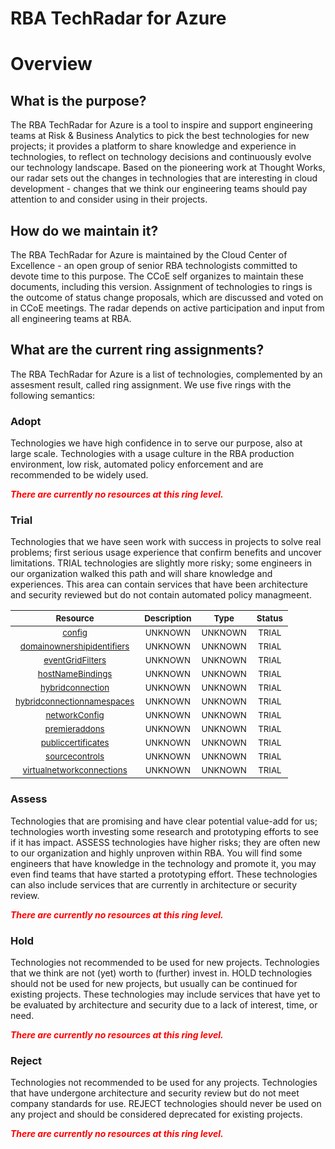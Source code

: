 
RBA TechRadar for Azure
=======================

# Overview

## What is the purpose?


The RBA TechRadar for Azure is a tool to inspire and support engineering teams at Risk & Business Analytics to pick the best technologies for new projects; it provides a platform to share knowledge and experience in technologies, to reflect on technology decisions and continuously evolve our technology landscape.  Based on the pioneering work at Thought Works, our radar sets out the changes in technologies that are interesting in cloud development - changes that we think our engineering teams should pay attention to and consider using in their projects.
## How do we maintain it?


The RBA TechRadar for Azure is maintained by the Cloud Center of Excellence - an open group of senior RBA technologists committed to devote time to this purpose.  The CCoE self organizes to maintain these documents, including this version.  Assignment of technologies to rings is the outcome of status change proposals, which are discussed and voted on in CCoE meetings.  The radar depends on active participation and input from all engineering teams at RBA.
## What are the current ring assignments?


The RBA TechRadar for Azure is a list of technologies, complemented by an assesment result, called ring assignment.  We use five rings with the following semantics:
### Adopt


Technologies we have high confidence in to serve our purpose, also at large scale.  Technologies with a usage culture in the RBA production environment, low risk, automated policy enforcement and are recommended to be widely used.  
  
***<font color="red"> There are currently no resources at this ring level. </font>***
### Trial


Technologies that we have seen work with success in projects to solve real problems;  first serious usage experience that confirm benefits and uncover limitations.  TRIAL technologies are slightly more risky; some engineers in our organization walked this path and will share knowledge and experiences.  This area can contain services that have been architecture and security reviewed but do not contain automated policy managmeent.  

|<sub>Resource</sub>|<sub>Description</sub>|<sub>Type</sub>|<sub>Status</sub>|
| :---: | :---: | :---: | :---: |
|<sub>[config](https://github.com/openrba/python-azure-techradar/tree/master/Microsoft.Network/sites/slots/config)</sub>|<sub>UNKNOWN</sub>|<sub>UNKNOWN</sub>|<sub>TRIAL</sub>|
|<sub>[domainownershipidentifiers](https://github.com/openrba/python-azure-techradar/tree/master/Microsoft.Network/sites/slots/domainownershipidentifiers)</sub>|<sub>UNKNOWN</sub>|<sub>UNKNOWN</sub>|<sub>TRIAL</sub>|
|<sub>[eventGridFilters](https://github.com/openrba/python-azure-techradar/tree/master/Microsoft.Network/sites/slots/eventGridFilters)</sub>|<sub>UNKNOWN</sub>|<sub>UNKNOWN</sub>|<sub>TRIAL</sub>|
|<sub>[hostNameBindings](https://github.com/openrba/python-azure-techradar/tree/master/Microsoft.Network/sites/slots/hostNameBindings)</sub>|<sub>UNKNOWN</sub>|<sub>UNKNOWN</sub>|<sub>TRIAL</sub>|
|<sub>[hybridconnection](https://github.com/openrba/python-azure-techradar/tree/master/Microsoft.Network/sites/slots/hybridconnection)</sub>|<sub>UNKNOWN</sub>|<sub>UNKNOWN</sub>|<sub>TRIAL</sub>|
|<sub>[hybridconnectionnamespaces](https://github.com/openrba/python-azure-techradar/tree/master/Microsoft.Network/sites/slots/hybridconnectionnamespaces)</sub>|<sub>UNKNOWN</sub>|<sub>UNKNOWN</sub>|<sub>TRIAL</sub>|
|<sub>[networkConfig](https://github.com/openrba/python-azure-techradar/tree/master/Microsoft.Network/sites/slots/networkConfig)</sub>|<sub>UNKNOWN</sub>|<sub>UNKNOWN</sub>|<sub>TRIAL</sub>|
|<sub>[premieraddons](https://github.com/openrba/python-azure-techradar/tree/master/Microsoft.Network/sites/slots/premieraddons)</sub>|<sub>UNKNOWN</sub>|<sub>UNKNOWN</sub>|<sub>TRIAL</sub>|
|<sub>[publiccertificates](https://github.com/openrba/python-azure-techradar/tree/master/Microsoft.Network/sites/slots/publiccertificates)</sub>|<sub>UNKNOWN</sub>|<sub>UNKNOWN</sub>|<sub>TRIAL</sub>|
|<sub>[sourcecontrols](https://github.com/openrba/python-azure-techradar/tree/master/Microsoft.Network/sites/slots/sourcecontrols)</sub>|<sub>UNKNOWN</sub>|<sub>UNKNOWN</sub>|<sub>TRIAL</sub>|
|<sub>[virtualnetworkconnections](https://github.com/openrba/python-azure-techradar/tree/master/Microsoft.Network/sites/slots/virtualnetworkconnections)</sub>|<sub>UNKNOWN</sub>|<sub>UNKNOWN</sub>|<sub>TRIAL</sub>|

### Assess


Technologies that are promising and have clear potential value-add for us; technologies worth investing some research and prototyping efforts to see if it has impact.  ASSESS technologies have higher risks;  they are often new to our organization and highly unproven within RBA.  You will find some engineers that have knowledge in the technology and promote it, you may even find teams that have started a prototyping effort.  These technologies can also include services that are currently in architecture or security review.  
  
***<font color="red"> There are currently no resources at this ring level. </font>***
### Hold


Technologies not recommended to be used for new projects. Technologies that we think are not (yet) worth to (further) invest in.  HOLD technologies should not be used for new projects, but usually can be continued for existing projects.  These technologies may include services that have yet to be evaluated by architecture and security due to a lack of interest, time, or need.  
  
***<font color="red"> There are currently no resources at this ring level. </font>***
### Reject


Technologies not recommended to be used for any projects. Technologies that have undergone architecture and security review but do not meet company standards for use.  REJECT technologies should never be used on any project and should be considered deprecated for existing projects.  
  
***<font color="red"> There are currently no resources at this ring level. </font>***